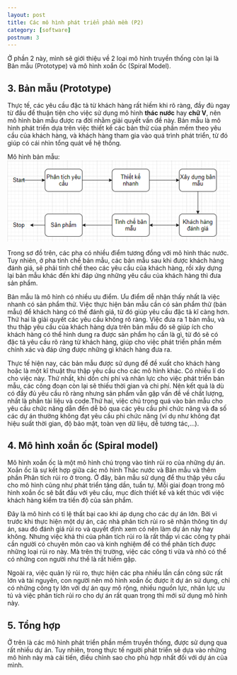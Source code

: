 ```yaml
---
layout: post
title: Các mô hình phát triển phần mềm (P2)
category: [software]
postnum: 3
---
```


Ở phần 2 này, mình sẽ giới thiệu về 2 loại mô hình truyền thống còn lại là Bản mẫu (Prototype) và mô hình xoắn ốc (Spiral Model).

## 3. Bản mẫu (Prototype)

Thực tế, các yêu cầu đặc tả từ khách hàng rất hiếm khi rõ ràng, đầy đủ ngay từ đầu để thuận tiện cho việc sử dụng mô hình **thác nước** hay **chữ V**, nên mô hình bản mẫu được ra đời nhằm giải quyết vấn đề này. Bản mẫu là mô hình phát triển dựa trên việc thiết kế các bản thử của phần mềm theo yêu cầu của khách hàng, và khách hàng tham gia vào quá trình phát triển, từ đó giúp có cái nhìn tổng quát về hệ thống.

Mô hình bản mẫu:
<a class="post-image" >
<img itemprop="image"  src="/public/images/post_img/post3_1.PNG"/>
</a>


Trong sơ đồ trên, các pha có nhiều điểm tương đồng với mô hình thác nước. Tuy nhiên, ở pha tinh chế bản mẫu, các bản mẫu sau khi được khách hàng đánh giá, sẽ phải tinh chế theo các yêu cầu của khách hàng, rồi xây dựng lại bản mẫu khác đến khi đáp ứng những yêu cầu của khách hàng thì đưa sản phẩm.

Bản mẫu là mô hình có nhiều ưu điểm. Ưu điểm dễ nhận thấy nhất là việc nhanh có sản phẩm thử. Việc thực hiện bản mẫu cần có sản phẩm thử (bản mẫu) để khách hàng có thể đánh giá, từ đó giúp yêu cầu đặc tả kĩ càng hơn. Thứ hai là giải quyết các yêu cầu không rõ ràng. Việc đưa ra 1 bản mẫu, và thu thập yêu cầu của khách hàng dựa trên bản mẫu đó sẽ giúp ích cho khách hàng có thể hình dung ra được sản phẩm họ cần là gì, từ đó sẽ có đặc tả yêu cầu rõ ràng từ khách hàng, giúp cho việc phát triển phần mềm chính xác và đáp ứng được những gì khách hàng đưa ra.

Thực tế hiện nay, các bản mẫu được sử dụng để đề xuất cho khách hàng hoặc là một kĩ thuật thu thập yêu cầu cho các mô hình khác. Có nhiều lí do cho việc này. Thứ nhất, khi dồn chi phí và nhân lực cho việc phát triển bản mẫu, các công đoạn còn lại sẽ thiếu thời gian và chi phí. Nên kết quả là dù có đầy đủ yêu cầu rõ ràng nhưng sản phẩm vẫn gặp vấn đề về chất lượng, nhất là phần tài liệu và code.Thứ hai, việc chú trọng quá vào bản mẫu cho yêu cầu chức năng dẫn đến dễ bỏ qua các yêu cầu phi chức năng và đa số các dự án thường không đạt yêu cầu phi chức năng (ví dụ như không đạt hiệu suất thời gian, độ bảo mật, toàn vẹn dữ liệu, dễ tương tác,…).

## 4. Mô hình xoắn ốc (Spiral model)

Mô hình xoắn ốc là một mô hình chú trọng vào tính rủi ro của những dự án. Xoắn ốc là sự kết hợp giữa các mô hình Thác nước và Bản mẫu và thêm phần Phân tích rủi ro ở trong. Ở đây, bản mẫu sử dụng để thu thập yêu cầu cho mô hình cũng như phát triển tăng dần, tuần tự. Mỗi giai đoạn trong mô hình xoắn ốc sẽ bắt đầu với yêu cầu, mục đích thiết kế và kết thúc với việc khách hàng kiểm tra tiến độ của sản phẩm.

Đây là mô hình có tỉ lệ thất bại cao khi áp dụng cho các dự án lớn. Bởi vì trước khi thực hiện một dự án, các nhà phân tích rủi ro sẽ nhận thông tin dự án, sau đó đánh giá rủi ro và quyết định xem có nên làm dự án này hay không. Nhưng việc khả thi của phân tích rủi ro là rất thấp vì các công ty phải cần người có chuyên môn cao và kinh nghiệm để có thể phân tích được những loại rủi ro này. Mà trên thị trường, việc các công ti vừa và nhỏ có thể có những con người như thế là rất hiếm gặp.

Ngoài ra, việc quản lý rủi ro, thực hiện các pha nhiều lần cần công sức rất lớn và tài nguyên, con người nên mô hình xoắn ốc được ít dự án sử dụng, chỉ có những công ty lớn với dự án quy mô rộng, nhiều nguồn lực, nhân lực ưu tú và việc phân tích rủi ro cho dự án rất quan trọng thì mới sử dụng mô hình này.

## 5. Tổng hợp

Ở trên là các mô hình phát triển phần mềm truyền thống, được sử dụng qua rất nhiều dự án. Tuy nhiên, trong thực tế người phát triển sẽ dựa vào những mô hình này mà cải tiến, điều chỉnh sao cho phù hợp nhất đối với dự án của mình.
